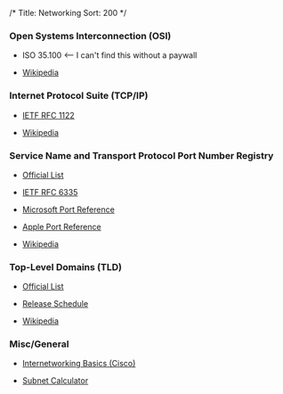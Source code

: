 /*
Title: Networking
Sort: 200
*/

### Open Systems Interconnection (OSI)

* ISO 35.100 <-- I can't find this without a paywall

* [Wikipedia](https://en.wikipedia.org/wiki/OSI_model)

### Internet Protocol Suite (TCP/IP)

* [IETF RFC 1122](https://tools.ietf.org/html/rfc1122)

* [Wikipedia](https://en.wikipedia.org/wiki/Internet_protocol_suite)

### Service Name and Transport Protocol Port Number Registry

* [Official List](https://www.iana.org/assignments/service-names-port-numbers/service-names-port-numbers.xhtml)

* [IETF RFC 6335](https://tools.ietf.org/html/rfc6335)

* [Microsoft Port Reference](https://msdn.microsoft.com/en-us/library/cc875824.aspx)

* [Apple Port Reference](https://support.apple.com/en-us/HT202944)

* [Wikipedia](https://en.wikipedia.org/wiki/List_of_TCP_and_UDP_port_numbers)

### Top-Level Domains (TLD)

* [Official List](http://data.iana.org/TLD/tlds-alpha-by-domain.txt)

* [Release Schedule](https://newgtlds.icann.org/en/program-status/delegated-strings)

* [Wikipedia](https://en.wikipedia.org/wiki/Top-level_domain)

### Misc/General

* [Internetworking Basics (Cisco)](https://www.cisco.com/cpress/cc/td/cpress/fund/ith/ith01gb.htm#xtocid166840)

* [Subnet Calculator](http://www.subnet-calculator.com/)
